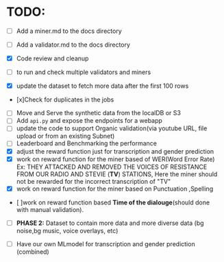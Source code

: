 
# TODO:
- [ ] Add a miner.md to the docs directory
- [ ] Add a validator.md to the docs directory
- [x] Code review and cleanup
- [ ] to run and check multiple validators and miners

- [x] update the dataset to fetch more data after the first 100 rows
- [x]Check for duplicates in the jobs
- [ ] Move and Serve the synthetic data from the localDB or S3
- [ ] Add ```api.py``` and expose the endpoints for a webapp
- [ ] update the code to support Organic validation(via youtube URL, file upload or from an existing Subnet)
- [ ] Leaderboard  and Benchmarking the performance
- [x] adjust the reward function just for transcription and gender prediction
- [x] work on reward function for the miner based of WER(Word Error Rate)
Ex: THEY ATTACKED AND REMOVED THE VOICES OF RESISTANCE FROM OUR RADIO AND STEVIE (**TV**) STATIONS, Here the miner should not be rewarded for the incorrect transcription of "TV"
 - [x] work on reward function for the miner based on Punctuation ,Spelling
 - [ ]work on  reward function based  **Time of the dialouge**(should done with manual validation).
 - [ ] **PHASE 2:** Dataset to contain more data and more diverse data (bg noise,bg music, voice overlays, etc)
 - [ ] Have our own MLmodel for transcription and gender prediction (combined)

